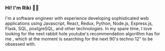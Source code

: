 ### Hi! I'm Riki 👩‍🔬
I'm a software engineer with experience developing sophisticated web applications using Javascript, React, Redux, Python, Node.js, Express.js, Flask, SQL, postgreSQL, and other technologies.
In my spare time, I love looking for the next rabbit hole youtube's recommendation algorithm has for me , which at the moment is searching for the next 90's techno 12" to be obsessed with.

<!--
**arkaneshiro/arkaneshiro** is a ✨ _special_ ✨ repository because its `README.md` (this file) appears on your GitHub profile.

Here are some ideas to get you started:

- 🔭 I’m currently working on ...
- 🌱 I’m currently learning ...
- 👯 I’m looking to collaborate on ...
- 🤔 I’m looking for help with ...
- 💬 Ask me about ...
- 📫 How to reach me: ...
- 😄 Pronouns: ...
- ⚡ Fun fact: ...
-->
